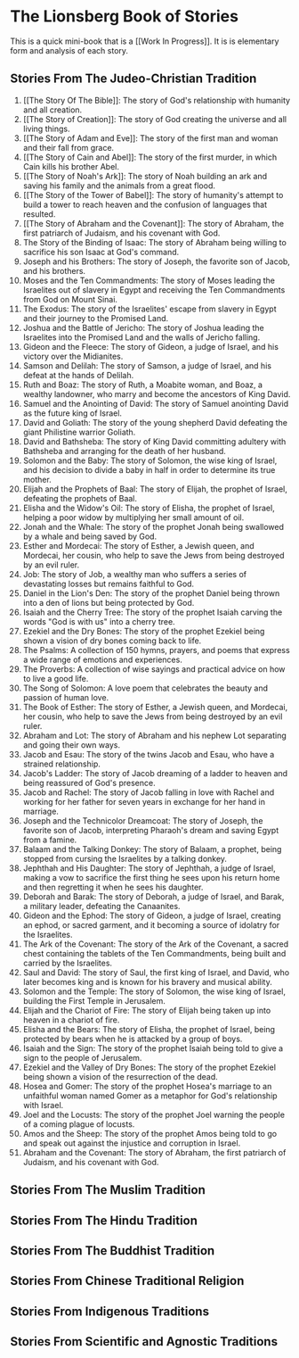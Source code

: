 # The Lionsberg Book of Stories

This is a quick mini-book that is a [[Work In Progress]]. It is is elementary form and analysis of each story. 

## Stories From The Judeo-Christian Tradition 

1. [[The Story Of The Bible]]: The story of God's relationship with humanity and all creation.  
2. [[The Story of Creation]]: The story of God creating the universe and all living things.
3.  [[The Story of Adam and Eve]]: The story of the first man and woman and their fall from grace.
4.  [[The Story of Cain and Abel]]: The story of the first murder, in which Cain kills his brother Abel.
5.  [[The Story of Noah's Ark]]: The story of Noah building an ark and saving his family and the animals from a great flood.  
6.  [[The Story of the Tower of Babel]]: The story of humanity's attempt to build a tower to reach heaven and the confusion of languages that resulted.
7.  [[The Story of Abraham and the Covenant]]: The story of Abraham, the first patriarch of Judaism, and his covenant with God.
8.  The Story of the Binding of Isaac: The story of Abraham being willing to sacrifice his son Isaac at God's command.
9.  Joseph and his Brothers: The story of Joseph, the favorite son of Jacob, and his brothers.
10.  Moses and the Ten Commandments: The story of Moses leading the Israelites out of slavery in Egypt and receiving the Ten Commandments from God on Mount Sinai.
11.  The Exodus: The story of the Israelites' escape from slavery in Egypt and their journey to the Promised Land.
12.  Joshua and the Battle of Jericho: The story of Joshua leading the Israelites into the Promised Land and the walls of Jericho falling.
13. Gideon and the Fleece: The story of Gideon, a judge of Israel, and his victory over the Midianites.
14.  Samson and Delilah: The story of Samson, a judge of Israel, and his defeat at the hands of Delilah.
15.  Ruth and Boaz: The story of Ruth, a Moabite woman, and Boaz, a wealthy landowner, who marry and become the ancestors of King David.
16.  Samuel and the Anointing of David: The story of Samuel anointing David as the future king of Israel.
17.  David and Goliath: The story of the young shepherd David defeating the giant Philistine warrior Goliath.
18.  David and Bathsheba: The story of King David committing adultery with Bathsheba and arranging for the death of her husband.
19.  Solomon and the Baby: The story of Solomon, the wise king of Israel, and his decision to divide a baby in half in order to determine its true mother.
20.  Elijah and the Prophets of Baal: The story of Elijah, the prophet of Israel, defeating the prophets of Baal.
21.  Elisha and the Widow's Oil: The story of Elisha, the prophet of Israel, helping a poor widow by multiplying her small amount of oil.
22.  Jonah and the Whale: The story of the prophet Jonah being swallowed by a whale and being saved by God.
23.  Esther and Mordecai: The story of Esther, a Jewish queen, and Mordecai, her cousin, who help to save the Jews from being destroyed by an evil ruler.
24. Job: The story of Job, a wealthy man who suffers a series of devastating losses but remains faithful to God. 
25. Daniel in the Lion's Den: The story of the prophet Daniel being thrown into a den of lions but being protected by God.
26.  Isaiah and the Cherry Tree: The story of the prophet Isaiah carving the words "God is with us" into a cherry tree.
27.  Ezekiel and the Dry Bones: The story of the prophet Ezekiel being shown a vision of dry bones coming back to life.
28.  The Psalms: A collection of 150 hymns, prayers, and poems that express a wide range of emotions and experiences.
29.  The Proverbs: A collection of wise sayings and practical advice on how to live a good life.
30.  The Song of Solomon: A love poem that celebrates the beauty and passion of human love.
31.  The Book of Esther: The story of Esther, a Jewish queen, and Mordecai, her cousin, who help to save the Jews from being destroyed by an evil ruler.
32. Abraham and Lot: The story of Abraham and his nephew Lot separating and going their own ways.
33.  Jacob and Esau: The story of the twins Jacob and Esau, who have a strained relationship.
34.  Jacob's Ladder: The story of Jacob dreaming of a ladder to heaven and being reassured of God's presence.
35.  Jacob and Rachel: The story of Jacob falling in love with Rachel and working for her father for seven years in exchange for her hand in marriage.
36.  Joseph and the Technicolor Dreamcoat: The story of Joseph, the favorite son of Jacob, interpreting Pharaoh's dream and saving Egypt from a famine.
37.  Balaam and the Talking Donkey: The story of Balaam, a prophet, being stopped from cursing the Israelites by a talking donkey.
38.  Jephthah and His Daughter: The story of Jephthah, a judge of Israel, making a vow to sacrifice the first thing he sees upon his return home and then regretting it when he sees his daughter.
39.  Deborah and Barak: The story of Deborah, a judge of Israel, and Barak, a military leader, defeating the Canaanites.
40.  Gideon and the Ephod: The story of Gideon, a judge of Israel, creating an ephod, or sacred garment, and it becoming a source of idolatry for the Israelites.
41.  The Ark of the Covenant: The story of the Ark of the Covenant, a sacred chest containing the tablets of the Ten Commandments, being built and carried by the Israelites.
42.  Saul and David: The story of Saul, the first king of Israel, and David, who later becomes king and is known for his bravery and musical ability.
43.  Solomon and the Temple: The story of Solomon, the wise king of Israel, building the First Temple in Jerusalem.
44.  Elijah and the Chariot of Fire: The story of Elijah being taken up into heaven in a chariot of fire.
45. Elisha and the Bears: The story of Elisha, the prophet of Israel, being protected by bears when he is attacked by a group of boys. 
46. Isaiah and the Sign: The story of the prophet Isaiah being told to give a sign to the people of Jerusalem.
47.  Ezekiel and the Valley of Dry Bones: The story of the prophet Ezekiel being shown a vision of the resurrection of the dead.
48.  Hosea and Gomer: The story of the prophet Hosea's marriage to an unfaithful woman named Gomer as a metaphor for God's relationship with Israel.
49.  Joel and the Locusts: The story of the prophet Joel warning the people of a coming plague of locusts.
50.  Amos and the Sheep: The story of the prophet Amos being told to go and speak out against the injustice and corruption in Israel.
51.  Abraham and the Covenant: The story of Abraham, the first patriarch of Judaism, and his covenant with God.

## Stories From The Muslim Tradition 


## Stories From The Hindu Tradition 


## Stories From The Buddhist Tradition 


## Stories From Chinese Traditional  Religion 


## Stories From Indigenous Traditions 

## Stories From Scientific and Agnostic Traditions 



